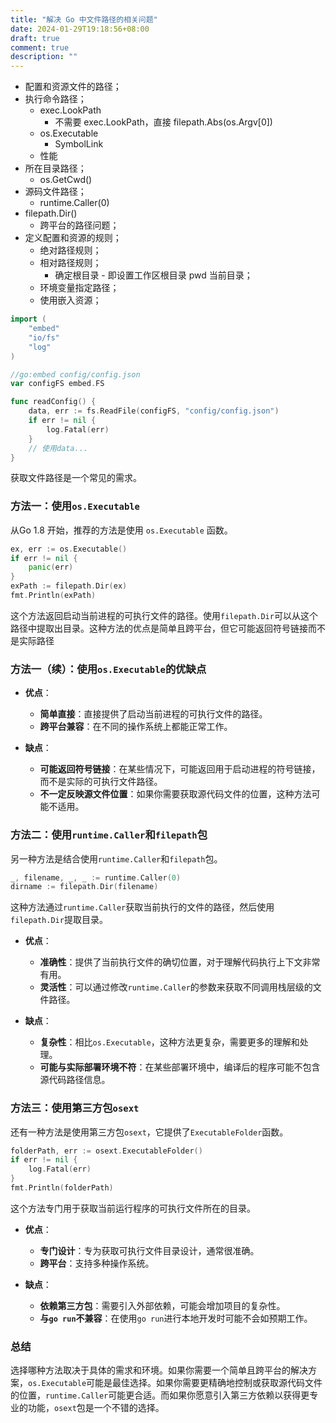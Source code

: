 ```yaml
---
title: "解决 Go 中文件路径的相关问题"
date: 2024-01-29T19:18:56+08:00
draft: true
comment: true
description: ""
---
```


- 配置和资源文件的路径；
- 执行命令路径；
  - exec.LookPath
    - 不需要 exec.LookPath，直接 filepath.Abs(os.Argv[0])
  - os.Executable
    - SymbolLink
  - 性能
- 所在目录路径；
  - os.GetCwd()
- 源码文件路径；
  - runtime.Caller(0)
- filepath.Dir()
  - 跨平台的路径问题；
- 定义配置和资源的规则；
  - 绝对路径规则；
  - 相对路径规则；
    - 确定根目录 - 即设置工作区根目录 pwd 当前目录；
  - 环境变量指定路径；
  - 使用嵌入资源；
```go
import (
    "embed"
    "io/fs"
    "log"
)

//go:embed config/config.json
var configFS embed.FS

func readConfig() {
    data, err := fs.ReadFile(configFS, "config/config.json")
    if err != nil {
        log.Fatal(err)
    }
    // 使用data...
}
```

获取文件路径是一个常见的需求。

### 方法一：使用`os.Executable`

从Go 1.8 开始，推荐的方法是使用 `os.Executable` 函数。

```go
ex, err := os.Executable()
if err != nil {
    panic(err)
}
exPath := filepath.Dir(ex)
fmt.Println(exPath)
```

这个方法返回启动当前进程的可执行文件的路径。使用`filepath.Dir`可以从这个路径中提取出目录。这种方法的优点是简单且跨平台，但它可能返回符号链接而不是实际路径

### 方法一（续）：使用`os.Executable`的优缺点

- **优点**：
  - **简单直接**：直接提供了启动当前进程的可执行文件的路径。
  - **跨平台兼容**：在不同的操作系统上都能正常工作。

- **缺点**：
  - **可能返回符号链接**：在某些情况下，可能返回用于启动进程的符号链接，而不是实际的可执行文件路径。
  - **不一定反映源文件位置**：如果你需要获取源代码文件的位置，这种方法可能不适用。

### 方法二：使用`runtime.Caller`和`filepath`包

另一种方法是结合使用`runtime.Caller`和`filepath`包。

```go
_, filename, _, _ := runtime.Caller(0)
dirname := filepath.Dir(filename)
```

这种方法通过`runtime.Caller`获取当前执行的文件的路径，然后使用`filepath.Dir`提取目录。

- **优点**：
  - **准确性**：提供了当前执行文件的确切位置，对于理解代码执行上下文非常有用。
  - **灵活性**：可以通过修改`runtime.Caller`的参数来获取不同调用栈层级的文件路径。

- **缺点**：
  - **复杂性**：相比`os.Executable`，这种方法更复杂，需要更多的理解和处理。
  - **可能与实际部署环境不符**：在某些部署环境中，编译后的程序可能不包含源代码路径信息。

### 方法三：使用第三方包`osext`

还有一种方法是使用第三方包`osext`，它提供了`ExecutableFolder`函数。

```go
folderPath, err := osext.ExecutableFolder()
if err != nil {
    log.Fatal(err)
}
fmt.Println(folderPath)
```

这个方法专门用于获取当前运行程序的可执行文件所在的目录。

- **优点**：
  - **专门设计**：专为获取可执行文件目录设计，通常很准确。
  - **跨平台**：支持多种操作系统。

- **缺点**：
  - **依赖第三方包**：需要引入外部依赖，可能会增加项目的复杂性。
  - **与`go run`不兼容**：在使用`go run`进行本地开发时可能不会如预期工作。

### 总结

选择哪种方法取决于具体的需求和环境。如果你需要一个简单且跨平台的解决方案，`os.Executable`可能是最佳选择。如果你需要更精确地控制或获取源代码文件的位置，`runtime.Caller`可能更合适。而如果你愿意引入第三方依赖以获得更专业的功能，`osext`包是一个不错的选择。
